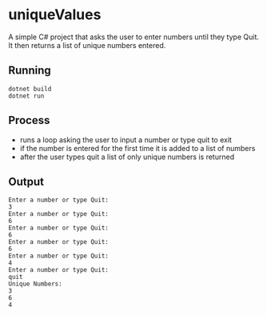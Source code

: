 # uniqueValues
A simple C# project that asks the user to enter numbers until they type Quit. It then returns a list of unique numbers entered.

## Running
```
dotnet build
dotnet run
```
## Process
* runs a loop asking the user to input a number or type quit to exit
* if the number is entered for the first time it is added to a list of numbers
* after the user types quit a list of only unique numbers is returned

## Output
```
Enter a number or type Quit: 
3
Enter a number or type Quit: 
6
Enter a number or type Quit: 
6
Enter a number or type Quit: 
6
Enter a number or type Quit: 
4
Enter a number or type Quit: 
quit
Unique Numbers:
3
6
4
```
